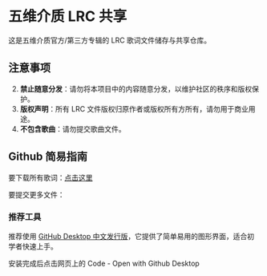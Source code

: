 # 五维介质 LRC 共享

这是五维介质官方/第三方专辑的 LRC 歌词文件储存与共享仓库。

## 注意事项

2. **禁止随意分发**：请勿将本项目中的内容随意分发，以维护社区的秩序和版权保护。
3. **版权声明**：所有 LRC 文件版权归原作者或版权所有方所有，请勿用于商业用途。
4. **不包含歌曲**：请勿提交歌曲文件。

## Github 简易指南

要下载所有歌词：[点击这里](https://github.com/wuyilingwei/Medium5-LRC/archive/refs/heads/main.zip)

要提交更多文件：

### 推荐工具

推荐使用 [GitHub Desktop 中文发行版](https://github.com/zetaloop/desktop/releases/latest)，它提供了简单易用的图形界面，适合初学者快速上手。

安装完成后点击网页上的 Code - Open with Github Desktop